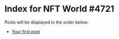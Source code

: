 # Index for NFT World #4721
Posts will be displayed in the order below:

- [Your first post](./001-first.md)

